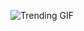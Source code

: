 ![Trending GIF](https://media3.giphy.com/media/v1.Y2lkPThiYjIxNzcyNW45eGlwM3JweWhrYzR1MzNhcnE2ZGUwdnBoazd4OG1oNmp4NDVrbCZlcD12MV9naWZzX3NlYXJjaCZjdD1n/YYKoJL28YtscdUTGWA/giphy.gif)
